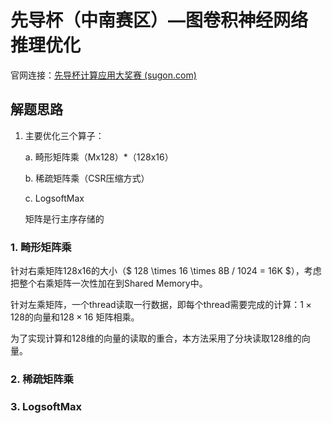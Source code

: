 # 先导杯（中南赛区）—**图卷积神经网络推理优化**

官网连接：[先导杯计算应用大奖赛 (sugon.com)](https://cas-pra.sugon.com/detail.html?tournament_id=33)

## 解题思路

1. 主要优化三个算子：

   a. 畸形矩阵乘（Mx128）*（128x16）

   b. 稀疏矩阵乘（CSR压缩方式）

   c. LogsoftMax

   

   矩阵是行主序存储的

### 1. 畸形矩阵乘

针对右乘矩阵128x16的大小（$ 128 \times 16 \times 8B / 1024 = 16K $），考虑把整个右乘矩阵一次性加在到Shared Memory中。

针对左乘矩阵，一个thread读取一行数据，即每个thread需要完成的计算：$1\times128$的向量和$128\times16$ 矩阵相乘。

为了实现计算和128维的向量的读取的重合，本方法采用了分块读取128维的向量。

### 2. 稀疏矩阵乘



### 3. LogsoftMax

